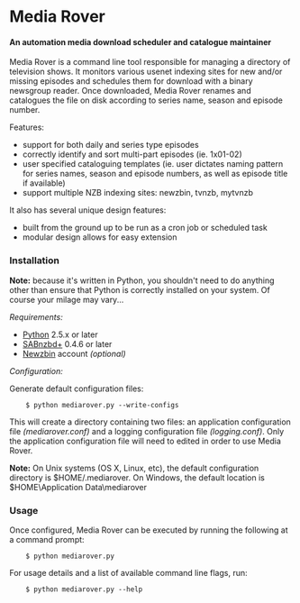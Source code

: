 # Media Rover #

#### An automation media download scheduler and catalogue maintainer ####

Media Rover is a command line tool responsible for managing a directory of television shows.  It monitors various usenet indexing sites for new and/or missing episodes and schedules them for download with a binary newsgroup reader.  Once downloaded, Media Rover renames and catalogues the file on disk according to series name, season and episode number.

Features:

*  support for both daily and series type episodes
*  correctly identify and sort multi-part episodes (ie. 1x01-02)
*  user specified cataloguing templates (ie. user dictates naming pattern for series names, season and episode numbers, as well as episode title if available)
*  support multiple NZB indexing sites: newzbin, tvnzb, mytvnzb

It also has several unique design features:

*  built from the ground up to be run as a cron job or scheduled task
*  modular design allows for easy extension

### Installation ###

**Note:** because it's written in Python, you shouldn't need to do anything other than ensure that Python is correctly installed on your system.  Of course your milage may vary...

*Requirements:*

*  [Python][1] 2.5.x or later
*  [SABnzbd+][2] 0.4.6 or later
*  [Newzbin][3] account *(optional)*

[1]: http://www.python.org/ "Python Programming Language"
[2]: http://www.sabnzbd.org/ "SABnzbd+, the Full-Auto Newsreader"
[3]: http://www.newzbin.com/ "Newzbin usenet search"

*Configuration:*

Generate default configuration files:
   		
		$ python mediarover.py --write-configs

This will create a directory containing two files: an application configuration file *(mediarover.conf)* and a logging configuration file *(logging.conf)*.  Only the application configuration file will need to edited in order to use Media Rover.

**Note:** On Unix systems (OS X, Linux, etc), the default configuration directory is $HOME/.mediarover.  On Windows, the default location is $HOME\Application Data\mediarover

### Usage ###

Once configured, Media Rover can be executed by running the following at a command prompt:

		$ python mediarover.py

For usage details and a list of available command line flags, run:

		$ python mediarover.py --help
